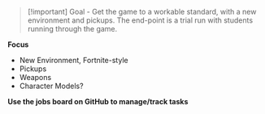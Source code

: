 > [!important] Goal - Get the game to a workable standard, with a new environment and pickups. The end-point is a trial run with students running through the game.


**Focus**
- New Environment, Fortnite-style
- Pickups
- Weapons
- Character Models?


**Use the jobs board on GitHub to manage/track tasks**


